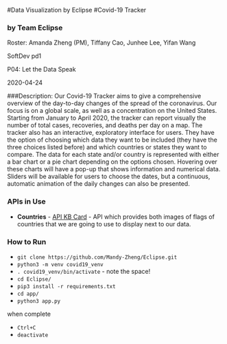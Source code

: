 #Data Visualization by Eclipse
#Covid-19 Tracker  
### by Team Eclipse
Roster: Amanda Zheng (PM),
        Tiffany Cao,
        Junhee Lee,
        Yifan Wang

SoftDev pd1

P04: Let the Data Speak

2020-04-24

###Description:
Our Covid-19 Tracker aims to give a comprehensive overview of the day-to-day changes of the spread of the coronavirus. Our focus is on a global scale, as well as a concentration on the United States. Starting from January to April 2020, the tracker can report visually the number of total cases, recoveries, and deaths per day on a map. The tracker also has an interactive, exploratory interface for users. They have the option of choosing which data they want to be included (they have the three choices listed before) and which countries or states they want to compare. The data for each state and/or country is represented with either a bar chart or a pie chart depending on the options chosen. Hovering over these charts will have a pop-up that shows information and numerical data. Sliders will be available for users to choose the dates, but a continuous, automatic animation of the daily changes can also be presented.


### APIs in Use
- **Countries** - [API KB Card](https://docs.google.com/document/d/1C-umxnBAIUzQI9kLDaXG4-YbFsiOwwRTJ5c-DXAHTRM/edit) - API which provides both images of flags of countries that we are going to use to display next to our data.

### How to Run
<!-- TODO: add details!!! -->
- `git clone https://github.com/Mandy-Zheng/Eclipse.git`
- `python3 -m venv covid19_venv`
- `. covid19_venv/bin/activate` - note the space!
- `cd Eclipse/`
- `pip3 install -r requirements.txt`
- `cd app/`
- `python3 app.py`

when complete
- `Ctrl+C`
- `deactivate`
